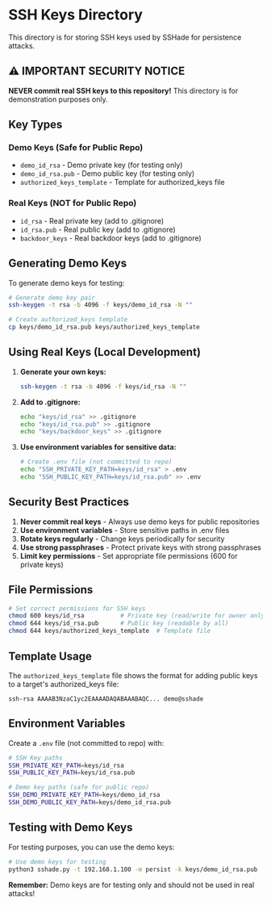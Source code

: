 # SSH Keys Directory

This directory is for storing SSH keys used by SSHade for persistence attacks.

## ⚠️ **IMPORTANT SECURITY NOTICE**

**NEVER commit real SSH keys to this repository!** This directory is for demonstration purposes only.

## Key Types

### Demo Keys (Safe for Public Repo)
- `demo_id_rsa` - Demo private key (for testing only)
- `demo_id_rsa.pub` - Demo public key (for testing only)
- `authorized_keys_template` - Template for authorized_keys file

### Real Keys (NOT for Public Repo)
- `id_rsa` - Real private key (add to .gitignore)
- `id_rsa.pub` - Real public key (add to .gitignore)
- `backdoor_keys` - Real backdoor keys (add to .gitignore)

## Generating Demo Keys

To generate demo keys for testing:

```bash
# Generate demo key pair
ssh-keygen -t rsa -b 4096 -f keys/demo_id_rsa -N ""

# Create authorized_keys template
cp keys/demo_id_rsa.pub keys/authorized_keys_template
```

## Using Real Keys (Local Development)

1. **Generate your own keys:**
   ```bash
   ssh-keygen -t rsa -b 4096 -f keys/id_rsa -N ""
   ```

2. **Add to .gitignore:**
   ```bash
   echo "keys/id_rsa" >> .gitignore
   echo "keys/id_rsa.pub" >> .gitignore
   echo "keys/backdoor_keys" >> .gitignore
   ```

3. **Use environment variables for sensitive data:**
   ```bash
   # Create .env file (not committed to repo)
   echo "SSH_PRIVATE_KEY_PATH=keys/id_rsa" > .env
   echo "SSH_PUBLIC_KEY_PATH=keys/id_rsa.pub" >> .env
   ```

## Security Best Practices

1. **Never commit real keys** - Always use demo keys for public repositories
2. **Use environment variables** - Store sensitive paths in .env files
3. **Rotate keys regularly** - Change keys periodically for security
4. **Use strong passphrases** - Protect private keys with strong passphrases
5. **Limit key permissions** - Set appropriate file permissions (600 for private keys)

## File Permissions

```bash
# Set correct permissions for SSH keys
chmod 600 keys/id_rsa          # Private key (read/write for owner only)
chmod 644 keys/id_rsa.pub      # Public key (readable by all)
chmod 644 keys/authorized_keys_template  # Template file
```

## Template Usage

The `authorized_keys_template` file shows the format for adding public keys to a target's authorized_keys file:

```
ssh-rsa AAAAB3NzaC1yc2EAAAADAQABAAABAQC... demo@sshade
```

## Environment Variables

Create a `.env` file (not committed to repo) with:

```bash
# SSH Key paths
SSH_PRIVATE_KEY_PATH=keys/id_rsa
SSH_PUBLIC_KEY_PATH=keys/id_rsa.pub

# Demo key paths (safe for public repo)
SSH_DEMO_PRIVATE_KEY_PATH=keys/demo_id_rsa
SSH_DEMO_PUBLIC_KEY_PATH=keys/demo_id_rsa.pub
```

## Testing with Demo Keys

For testing purposes, you can use the demo keys:

```bash
# Use demo keys for testing
python3 sshade.py -t 192.168.1.100 -m persist -k keys/demo_id_rsa.pub
```

**Remember:** Demo keys are for testing only and should not be used in real attacks! 